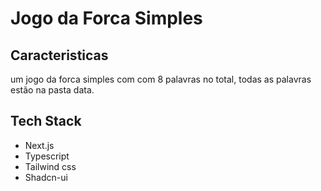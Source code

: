 # Jogo da Forca Simples

## Caracteristicas
um jogo da forca simples com com 8 palavras no total, todas as palavras estão na pasta data.

## Tech Stack
<ul>
    <li>
        Next.js
    </li>
    <li>
        Typescript
    </li>
    <li>
        Tailwind css
    </li>
    <li>
        Shadcn-ui
    </li>
</ul>

